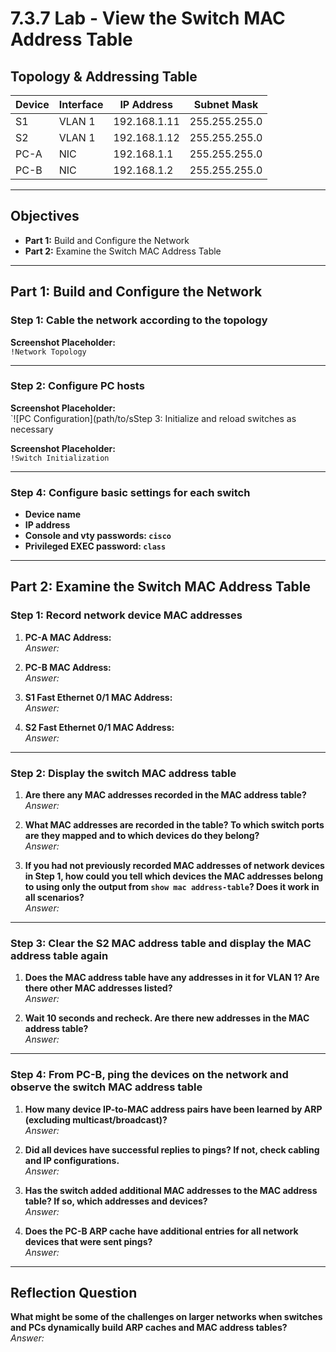 # 7.3.7 Lab - View the Switch MAC Address Table

## Topology & Addressing Table

| Device | Interface | IP Address     | Subnet Mask     |
|--------|-----------|----------------|------------------|
| S1     | VLAN 1    | 192.168.1.11   | 255.255.255.0    |
| S2     | VLAN 1    | 192.168.1.12   | 255.255.255.0    |
| PC-A   | NIC       | 192.168.1.1    | 255.255.255.0    |
| PC-B   | NIC       | 192.168.1.2    | 255.255.255.0    |

---

## Objectives

- **Part 1:** Build and Configure the Network  
- **Part 2:** Examine the Switch MAC Address Table

---

## Part 1: Build and Configure the Network

### Step 1: Cable the network according to the topology

**Screenshot Placeholder:**  
`!Network Topology`

---

### Step 2: Configure PC hosts

**Screenshot Placeholder:**  
`![PC Configuration](path/to/sStep 3: Initialize and reload switches as necessary

**Screenshot Placeholder:**  
`!Switch Initialization`

---

### Step 4: Configure basic settings for each switch

- **Device name**  
- **IP address**  
- **Console and vty passwords: `cisco`**  
- **Privileged EXEC password: `class`**

---

## Part 2: Examine the Switch MAC Address Table

### Step 1: Record network device MAC addresses

1. **PC-A MAC Address:**  
   _Answer:_  

2. **PC-B MAC Address:**  
   _Answer:_  

3. **S1 Fast Ethernet 0/1 MAC Address:**  
   _Answer:_  

4. **S2 Fast Ethernet 0/1 MAC Address:**  
   _Answer:_  

---

### Step 2: Display the switch MAC address table

1. **Are there any MAC addresses recorded in the MAC address table?**  
   _Answer:_  

2. **What MAC addresses are recorded in the table? To which switch ports are they mapped and to which devices do they belong?**  
   _Answer:_  

3. **If you had not previously recorded MAC addresses of network devices in Step 1, how could you tell which devices the MAC addresses belong to using only the output from `show mac address-table`? Does it work in all scenarios?**  
   _Answer:_  

---

### Step 3: Clear the S2 MAC address table and display the MAC address table again

1. **Does the MAC address table have any addresses in it for VLAN 1? Are there other MAC addresses listed?**  
   _Answer:_  

2. **Wait 10 seconds and recheck. Are there new addresses in the MAC address table?**  
   _Answer:_  

---

### Step 4: From PC-B, ping the devices on the network and observe the switch MAC address table
1. **How many device IP-to-MAC address pairs have been learned by ARP (excluding multicast/broadcast)?**  
   _Answer:_  

2. **Did all devices have successful replies to pings? If not, check cabling and IP configurations.**  
   _Answer:_  

3. **Has the switch added additional MAC addresses to the MAC address table? If so, which addresses and devices?**  
   _Answer:_  

4. **Does the PC-B ARP cache have additional entries for all network devices that were sent pings?**  
   _Answer:_  

---

## Reflection Question

**What might be some of the challenges on larger networks when switches and PCs dynamically build ARP caches and MAC address tables?**  
_Answer:_  
